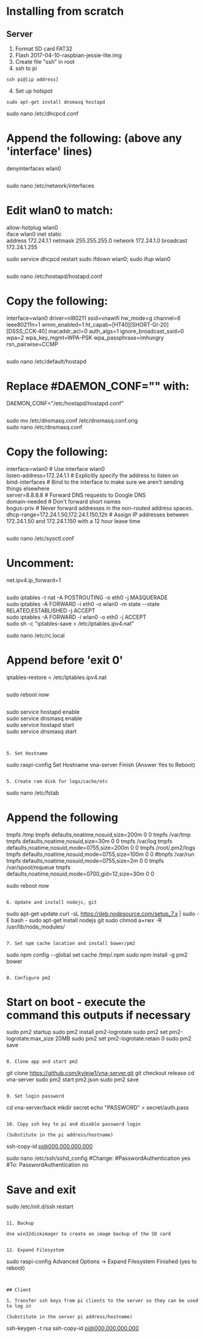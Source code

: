 # Installing from scratch

## Server

1. Format SD card FAT32
2. Flash 2017-04-10-raspbian-jessie-lite.img 
3. Create file "ssh" in root
4. ssh to pi

```
ssh pi@[ip address]
```

4. Set up hotspot

```
sudo apt-get install dnsmasq hostapd

```
sudo nano /etc/dhcpcd.conf
# Append the following: (above any 'interface' lines)
denyinterfaces wlan0  
```

```
sudo nano /etc/network/interfaces
# Edit wlan0 to match:
allow-hotplug wlan0  
iface wlan0 inet static  
    address 172.24.1.1
    netmask 255.255.255.0
    network 172.24.1.0
    broadcast 172.24.1.255

sudo service dhcpcd restart
sudo ifdown wlan0; sudo ifup wlan0
```

```
sudo nano /etc/hostapd/hostapd.conf

# Copy the following:

interface=wlan0
driver=nl80211
ssid=vnawifi
hw_mode=g
channel=6
ieee80211n=1
wmm_enabled=1
ht_capab=[HT40][SHORT-GI-20][DSSS_CCK-40]
macaddr_acl=0
auth_algs=1
ignore_broadcast_ssid=0
wpa=2
wpa_key_mgmt=WPA-PSK
wpa_passphrase=imhungry
rsn_pairwise=CCMP 

```

```
sudo nano /etc/default/hostapd
# Replace #DAEMON_CONF="" with:
DAEMON_CONF="/etc/hostapd/hostapd.conf"
```

```
sudo mv /etc/dnsmasq.conf /etc/dnsmasq.conf.orig  
sudo nano /etc/dnsmasq.conf

# Copy the following:

interface=wlan0      # Use interface wlan0  
listen-address=172.24.1.1 # Explicitly specify the address to listen on  
bind-interfaces      # Bind to the interface to make sure we aren't sending things elsewhere  
server=8.8.8.8       # Forward DNS requests to Google DNS  
domain-needed        # Don't forward short names  
bogus-priv           # Never forward addresses in the non-routed address spaces.  
dhcp-range=172.24.1.50,172.24.1.150,12h # Assign IP addresses between 172.24.1.50 and 172.24.1.150 with a 12 hour lease time    
```

```
sudo nano /etc/sysctl.conf
# Uncomment:
net.ipv4.ip_forward=1
```

```
sudo iptables -t nat -A POSTROUTING -o eth0 -j MASQUERADE  
sudo iptables -A FORWARD -i eth0 -o wlan0 -m state --state RELATED,ESTABLISHED -j ACCEPT  
sudo iptables -A FORWARD -i wlan0 -o eth0 -j ACCEPT  
sudo sh -c "iptables-save > /etc/iptables.ipv4.nat"

sudo nano /etc/rc.local
# Append before 'exit 0'
iptables-restore < /etc/iptables.ipv4.nat
```

```
sudo reboot now
```

```
sudo service hostapd enable  
sudo service dnsmasq enable  
sudo service hostapd start  
sudo service dnsmasq start  
```


5. Set Hostname
```
sudo raspi-config
Set Hostname
vna-server
Finish
(Answer Yes to Reboot)
```

5. Create ram disk for logs/cache/etc

```
sudo nano /etc/fstab
# Append the following
tmpfs    /tmp    tmpfs    defaults,noatime,nosuid,size=200m    0 0
tmpfs    /var/tmp    tmpfs    defaults,noatime,nosuid,size=30m    0 0
tmpfs    /var/log    tmpfs    defaults,noatime,nosuid,mode=0755,size=200m    0 0
tmpfs    /root/.pm2/logs    tmpfs    defaults,noatime,nosuid,mode=0755,size=100m    0 0
#tmpfs    /var/run    tmpfs    defaults,noatime,nosuid,mode=0755,size=2m    0 0
tmpfs    /var/spool/mqueue    tmpfs    defaults,noatime,nosuid,mode=0700,gid=12,size=30m    0 0

sudo reboot now

```

6. Update and install nodejs, git
```
sudo apt-get update
curl -sL https://deb.nodesource.com/setup_7.x | sudo -E bash -
sudo apt-get install nodejs git
sudo chmod a+rwx -R /usr/lib/node_modules/
``` 

7. Set npm cache location and install bower/pm2

```
sudo npm config --global set cache /tmp/.npm
sudo npm install -g pm2 bower
```

8. Configure pm2
```
# Start on boot - execute the command this outputs if necessary
sudo pm2 startup
sudo pm2 install pm2-logrotate
sudo pm2 set pm2-logrotate:max_size 20MB
sudo pm2 set pm2-logrotate:retain 0
sudo pm2 save
```

8. Clone app and start pm2

```
git clone https://github.com/kylejw1/vna-server.git
git checkout release
cd vna-server
sudo pm2 start pm2.json
sudo pm2 save
```

9. Set login password

```
cd vna-server/back
mkdir secret
echo "PASSWORD" > secret/auth.pass
```

10. Copy ssh key to pi and disable password login

(Substitute in the pi address/hostname)

```
ssh-copy-id pi@000.000.000.000

sudo nano /etc/ssh/sshd_config
#Change:
#PasswordAuthentication yes
#To:
PasswordAuthentication no

# Save and exit

sudo /etc/init.d/ssh restart
```

11. Backup

Use win32diskimager to create an image backup of the SD card


12. Expand Filesystem

```
sudo raspi-config
Advanced Options -> Expand Filesystem
Finished (yes to reboot)
```


## Client

1. Transfer ssh keys from pi clients to the server so they can be used to log in

(Substitute in the server pi address/hostname)

```
ssh-keygen -t rsa 
ssh-copy-id pi@000.000.000.000
```

